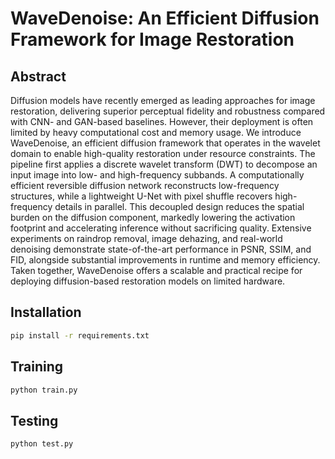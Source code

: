 # WaveDenoise: An Efficient Diffusion Framework for Image Restoration
## Abstract
Diffusion models have recently emerged as leading approaches for image restoration, delivering superior perceptual fidelity and robustness compared with CNN- and GAN-based baselines. However, their deployment is often limited by heavy computational cost and memory usage. We introduce WaveDenoise, an efficient diffusion framework that operates in the wavelet domain to enable high-quality restoration under resource constraints. The pipeline first applies a discrete wavelet transform (DWT) to decompose an input image into low- and high-frequency subbands. A computationally efficient reversible diffusion network reconstructs low-frequency structures, while a lightweight U-Net with pixel shuffle recovers high-frequency details in parallel. This decoupled design reduces the spatial burden on the diffusion component, markedly lowering the activation footprint and accelerating inference without sacrificing quality. Extensive experiments on raindrop removal, image dehazing, and real-world denoising demonstrate state-of-the-art performance in PSNR, SSIM, and FID, alongside substantial improvements in runtime and memory efficiency. Taken together, WaveDenoise offers a scalable and practical recipe for deploying diffusion-based restoration models on limited hardware.
## Installation

```bash
pip install -r requirements.txt
```

## Training

```bash
python train.py
```

## Testing

```bash
python test.py
```
